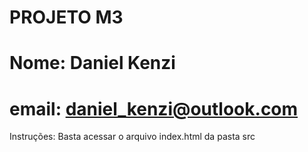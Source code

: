 # PROJETO M3

# Nome: Daniel Kenzi
# email: daniel_kenzi@outlook.com
Instruções: Basta acessar o arquivo index.html da pasta src
